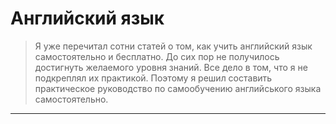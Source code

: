 # Английский язык

> Я уже перечитал сотни статей о том, как учить английский язык самостоятельно и бесплатно. До сих пор не получилось достигнуть желаемого уровня знаний. Все дело в том, что я не подкреплял их практикой. Поэтому я решил составить практическое руководство по самообучению английського языка самостоятельно.

---


